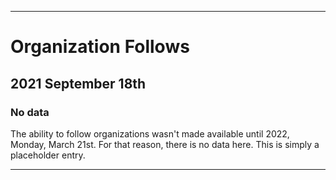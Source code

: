 
***

# Organization Follows

## 2021 September 18th

### No data

The ability to follow organizations wasn't made available until 2022, Monday, March 21st. For that reason, there is no data here. This is simply a placeholder entry.

***
